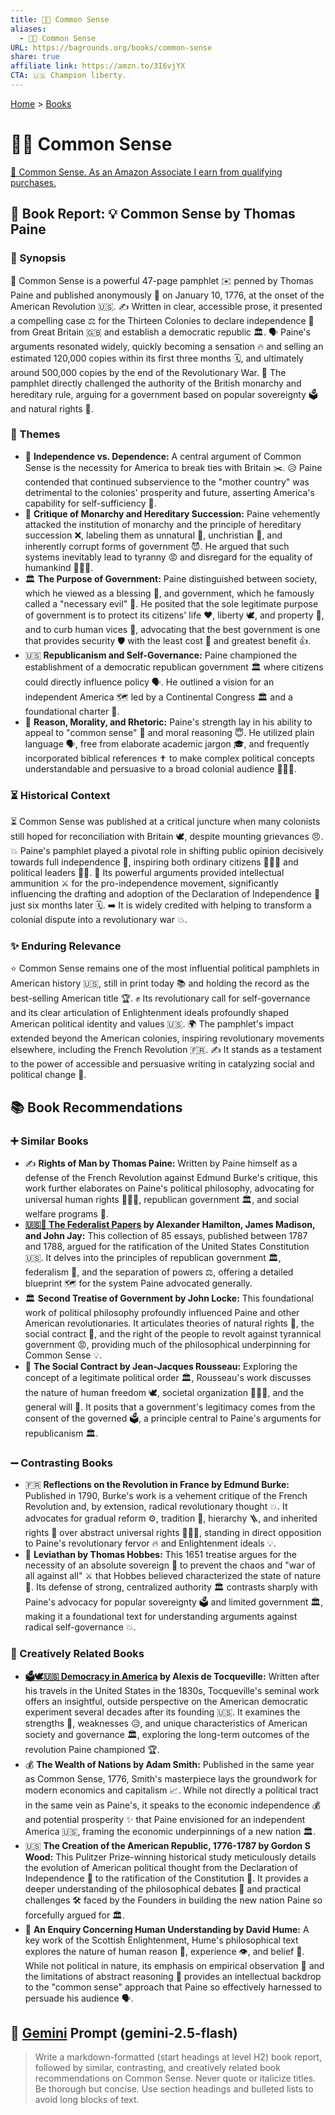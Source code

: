 ```yaml
---
title: 🧠💡 Common Sense
aliases:
  - 🧠💡 Common Sense
URL: https://bagrounds.org/books/common-sense
share: true
affiliate link: https://amzn.to/3I6vjYX
CTA: 🇺🇸 Champion liberty.
---
```

[Home](../index.md) > [Books](./index.md)  
# 🧠💡 Common Sense  
[🛒 Common Sense. As an Amazon Associate I earn from qualifying purchases.](https://amzn.to/3I6vjYX)  
  
## 📖 Book Report: 💡 Common Sense by Thomas Paine  
  
### 📜 Synopsis  
📜 Common Sense is a powerful 47-page pamphlet ✉️ penned by Thomas Paine and published anonymously 🤫 on January 10, 1776, at the onset of the American Revolution 🇺🇸. ✍️ Written in clear, accessible prose, it presented a compelling case ⚖️ for the Thirteen Colonies to declare independence 🗽 from Great Britain 🇬🇧 and establish a democratic republic 🏛️. 🗣️ Paine's arguments resonated widely, quickly becoming a sensation 🔥 and selling an estimated 120,000 copies within its first three months 🗓️, and ultimately around 500,000 copies by the end of the Revolutionary War. 👑 The pamphlet directly challenged the authority of the British monarchy and hereditary rule, arguing for a government based on popular sovereignty 🗳️ and natural rights 🌱.  
  
### 🔑 Themes  
* 🤝 **Independence vs. Dependence:** A central argument of Common Sense is the necessity for America to break ties with Britain ✂️. 😥 Paine contended that continued subservience to the "mother country" was detrimental to the colonies' prosperity and future, asserting America's capability for self-sufficiency 💪.  
* 👑 **Critique of Monarchy and Hereditary Succession:** Paine vehemently attacked the institution of monarchy and the principle of hereditary succession ❌, labeling them as unnatural 👻, unchristian 🙏, and inherently corrupt forms of government 😈. He argued that such systems inevitably lead to tyranny 😡 and disregard for the equality of humankind 🧑‍🤝‍🧑.  
* 🏛️ **The Purpose of Government:** Paine distinguished between society, which he viewed as a blessing 🙏, and government, which he famously called a "necessary evil" 👿. He posited that the sole legitimate purpose of government is to protect its citizens' life ❤️, liberty 🕊️, and property 🏡, and to curb human vices 🚫, advocating that the best government is one that provides security 🛡️ with the least cost 💸 and greatest benefit 👍.  
* 🇺🇸 **Republicanism and Self-Governance:** Paine championed the establishment of a democratic republican government 🏛️ where citizens could directly influence policy 🗣️. He outlined a vision for an independent America 🗺️ led by a Continental Congress 🏛️ and a foundational charter 📜.  
* 🧠 **Reason, Morality, and Rhetoric:** Paine's strength lay in his ability to appeal to "common sense" 🤔 and moral reasoning 😇. He utilized plain language 🗣️, free from elaborate academic jargon 🎓, and frequently incorporated biblical references ✝️ to make complex political concepts understandable and persuasive to a broad colonial audience 🧑‍🤝‍🧑.  
  
### ⏳ Historical Context  
⏳ Common Sense was published at a critical juncture when many colonists still hoped for reconciliation with Britain 🕊️, despite mounting grievances 😠. 💥 Paine's pamphlet played a pivotal role in shifting public opinion decisively towards full independence 🗽, inspiring both ordinary citizens 🧑‍🤝‍🧑 and political leaders 👨‍💼. 📜 Its powerful arguments provided intellectual ammunition ⚔️ for the pro-independence movement, significantly influencing the drafting and adoption of the Declaration of Independence 📜 just six months later 🗓️. ➡️ It is widely credited with helping to transform a colonial dispute into a revolutionary war 💥.  
  
### ✨ Enduring Relevance  
⭐ Common Sense remains one of the most influential political pamphlets in American history 🇺🇸, still in print today 📚 and holding the record as the best-selling American title 🏆. ✊ Its revolutionary call for self-governance and its clear articulation of Enlightenment ideals profoundly shaped American political identity and values 🇺🇸. 🌍 The pamphlet's impact extended beyond the American colonies, inspiring revolutionary movements elsewhere, including the French Revolution 🇫🇷. ✍️ It stands as a testament to the power of accessible and persuasive writing in catalyzing social and political change 🚀.  
  
## 📚 Book Recommendations  
  
### ➕ Similar Books  
  
* ✍️ **Rights of Man by Thomas Paine:** Written by Paine himself as a defense of the French Revolution against Edmund Burke's critique, this work further elaborates on Paine's political philosophy, advocating for universal human rights 🧑‍🤝‍🧑, republican government 🏛️, and social welfare programs 💖.  
* **[🇺🇸📜 The Federalist Papers](./the-federalist-papers.md) by Alexander Hamilton, James Madison, and John Jay:** This collection of 85 essays, published between 1787 and 1788, argued for the ratification of the United States Constitution 🇺🇸. It delves into the principles of republican government 🏛️, federalism 🤝, and the separation of powers ⚖️, offering a detailed blueprint 🗺️ for the system Paine advocated generally.  
* 🏛️ **Second Treatise of Government by John Locke:** This foundational work of political philosophy profoundly influenced Paine and other American revolutionaries. It articulates theories of natural rights 🌱, the social contract 🤝, and the right of the people to revolt against tyrannical government 😡, providing much of the philosophical underpinning for Common Sense 💡.  
* 🤝 **The Social Contract by Jean-Jacques Rousseau:** Exploring the concept of a legitimate political order 🏛️, Rousseau's work discusses the nature of human freedom 🕊️, societal organization 🧑‍🤝‍🧑, and the general will 🤔. It posits that a government's legitimacy comes from the consent of the governed 🗳️, a principle central to Paine's arguments for republicanism 🏛️.  
  
### ➖ Contrasting Books  
  
* 🇫🇷 **Reflections on the Revolution in France by Edmund Burke:** Published in 1790, Burke's work is a vehement critique of the French Revolution and, by extension, radical revolutionary thought 💥. It advocates for gradual reform ⚙️, tradition 👴, hierarchy 🪜, and inherited rights 👑 over abstract universal rights 🧑‍🤝‍🧑, standing in direct opposition to Paine's revolutionary fervor 🔥 and Enlightenment ideals 💡.  
* 👑 **Leviathan by Thomas Hobbes:** This 1651 treatise argues for the necessity of an absolute sovereign 👑 to prevent the chaos and "war of all against all" ⚔️ that Hobbes believed characterized the state of nature 🌳. Its defense of strong, centralized authority 🏛️ contrasts sharply with Paine's advocacy for popular sovereignty 🗳️ and limited government 🏛️, making it a foundational text for understanding arguments against radical self-governance 💥.  
  
### 🎨 Creatively Related Books  
  
* **[🗳️🕊️🇺🇸 Democracy in America](./democracy-in-america.md) by Alexis de Tocqueville:** Written after his travels in the United States in the 1830s, Tocqueville's seminal work offers an insightful, outside perspective on the American democratic experiment several decades after its founding 🇺🇸. It examines the strengths 💪, weaknesses 😥, and unique characteristics of American society and governance 🏛️, exploring the long-term outcomes of the revolution Paine championed 🏆.  
* 💰 **The Wealth of Nations by Adam Smith:** Published in the same year as Common Sense, 1776, Smith's masterpiece lays the groundwork for modern economics and capitalism 📈. While not directly a political tract in the same vein as Paine's, it speaks to the economic independence 💰 and potential prosperity ✨ that Paine envisioned for an independent America 🇺🇸, framing the economic underpinnings of a new nation 🏛️.  
* 🇺🇸 **The Creation of the American Republic, 1776-1787 by Gordon S Wood:** This Pulitzer Prize-winning historical study meticulously details the evolution of American political thought from the Declaration of Independence 📜 to the ratification of the Constitution 📜. It provides a deeper understanding of the philosophical debates 🤔 and practical challenges 🛠️ faced by the Founders in building the new nation Paine so forcefully argued for 🏛️.  
* 🧠 **An Enquiry Concerning Human Understanding by David Hume:** A key work of the Scottish Enlightenment, Hume's philosophical text explores the nature of human reason 🤔, experience 👁️, and belief 🙏. While not political in nature, its emphasis on empirical observation 🔬 and the limitations of abstract reasoning 💭 provides an intellectual backdrop to the "common sense" approach that Paine so effectively harnessed to persuade his audience 🗣️.  
  
## 💬 [Gemini](https://gemini.google.com) Prompt (gemini-2.5-flash)  
> Write a markdown-formatted (start headings at level H2) book report, followed by similar, contrasting, and creatively related book recommendations on Common Sense. Never quote or italicize titles. Be thorough but concise. Use section headings and bulleted lists to avoid long blocks of text.